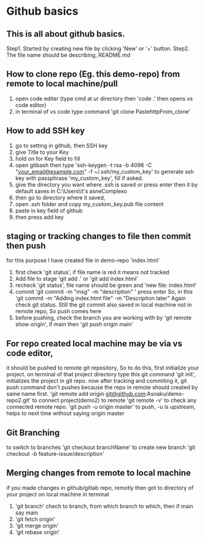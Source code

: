 # Github basics
## This is all about github basics.
Step1. Started by creating new file by clicking 'New' or '+' button.
Step2. The file name should be describing, README.md
## How to clone repo (Eg. this demo-repo) from remote to local machine/pull
1. open code editer (type cmd at ur directory then 'code .' then opens vs code editor)
2. in terminal of vs code type command 'git clone PastehttpFrom_clone'
## How to add SSH key
1. go to setting in github, then SSH key
2. give Title to your Key
3. hold on for Key field to fill
4. open gitbash then type 'ssh-keygen -t rsa -b 4096 -C "your_email@example.com" -f ~/.ssh/my_custom_key' to generate ssh key with passphrase 'my_custom_key', fill if asked.
5. give the directory you want where .ssh is saved or press enter then it by default saves in C:\Users\it's asneComplexo
6. then go to directory where it saved,
7. open .ssh folder and copy my_custom_key.pub file content
8. paste in key field of github
9. then press add key

## staging or tracking changes to file then commit then push 
for this purpose I have created file in demo-repo 'index.html'
1. first check 'git status', if file name is red it means not tracked
2. Add file to stage 'git add .' or 'git add index.html'
3. recheck 'git status', file name should be green and 'new file:   index.html'
4. commit 'git commit -m "msg" -m "description" ' press enter
So, in this 'git commit -m "Adding index.html file" -m "Description later"
Again check git status. 
Still the git commit also saved in local machine not in remote repo, So push comes here
5. before pushing, check the branch you are working with by
        'git remote show origin', if main
    then 'git push origin main'

## For repo created local machine may be via vs code editor,

it should be pushed to remote git repository, So to do this, first initialize your project. on terminal of that project directory type this git command 'git init', initializes the project in git repo.
now after tracking and commiting it, git push command don't pushes because the repo in remote should created by same name first. 'git remote add origin git@github.com:Asnaku/demo-repo2.git' to connect project(demo2) to remote 'git remote -v' to check any connected remote repo. 'git push -u origin master' to push, -u is upstream, helps to next time without saying origin master

## Git Branching

to switch to branches 'git checkout branchName' to create new branch 'git checkout -b feature-issue/description'

## Merging changes from remote to local machine

if you made changes in github/gitlab repo, remotly then
got to directory of your project on local machine in terminal

1. 'git branch' chech to branch, from which branch to which, then if main say main
2. 'git fetch origin'
3. 'git merge origin'
4. 'git rebase origin'
